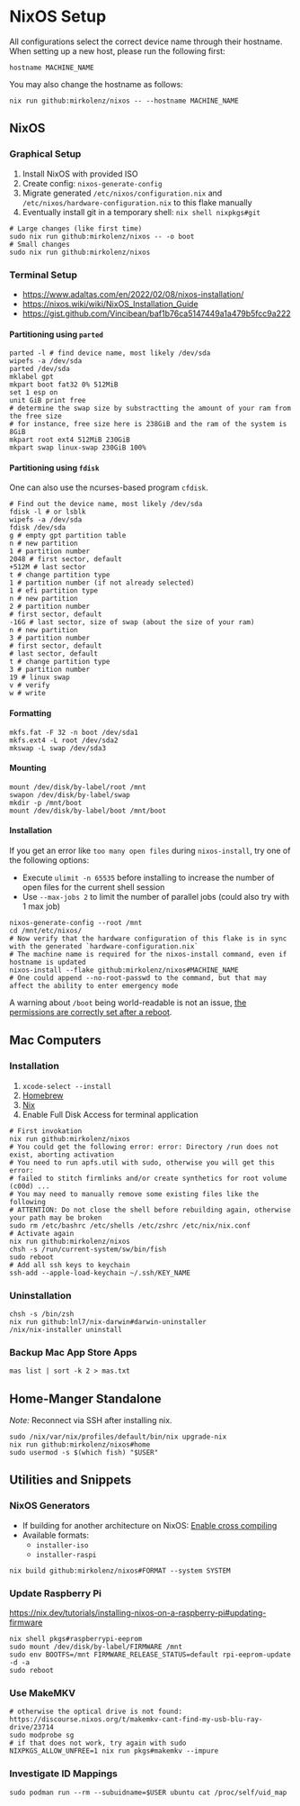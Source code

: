 # NixOS Setup

All configurations select the correct device name through their hostname.
When setting up a new host, please run the following first:

```shell
hostname MACHINE_NAME
```

You may also change the hostname as follows:

```shell
nix run github:mirkolenz/nixos -- --hostname MACHINE_NAME
```

## NixOS

### Graphical Setup

1. Install NixOS with provided ISO
2. Create config: `nixos-generate-config`
3. Migrate generated `/etc/nixos/configuration.nix` and `/etc/nixos/hardware-configuration.nix` to this flake manually
4. Eventually install git in a temporary shell: `nix shell nixpkgs#git`

```shell
# Large changes (like first time)
sudo nix run github:mirkolenz/nixos -- -o boot
# Small changes
sudo nix run github:mirkolenz/nixos
```

### Terminal Setup

- https://www.adaltas.com/en/2022/02/08/nixos-installation/
- https://nixos.wiki/wiki/NixOS_Installation_Guide
- https://gist.github.com/Vincibean/baf1b76ca5147449a1a479b5fcc9a222

#### Partitioning using `parted`

```shell
parted -l # find device name, most likely /dev/sda
wipefs -a /dev/sda
parted /dev/sda
mklabel gpt
mkpart boot fat32 0% 512MiB
set 1 esp on
unit GiB print free
# determine the swap size by substractting the amount of your ram from the free size
# for instance, free size here is 238GiB and the ram of the system is 8GiB
mkpart root ext4 512MiB 230GiB
mkpart swap linux-swap 230GiB 100%
```

#### Partitioning using `fdisk`

One can also use the ncurses-based program `cfdisk`.

```shell
# Find out the device name, most likely /dev/sda
fdisk -l # or lsblk
wipefs -a /dev/sda
fdisk /dev/sda
g # empty gpt partition table
n # new partition
1 # partition number
2048 # first sector, default
+512M # last sector
t # change partition type
1 # partition number (if not already selected)
1 # efi partition type
n # new partition
2 # partition number
# first sector, default
-16G # last sector, size of swap (about the size of your ram)
n # new partition
3 # partition number
# first sector, default
# last sector, default
t # change partition type
3 # partition number
19 # linux swap
v # verify
w # write
```

#### Formatting

```shell
mkfs.fat -F 32 -n boot /dev/sda1
mkfs.ext4 -L root /dev/sda2
mkswap -L swap /dev/sda3
```

#### Mounting

```shell
mount /dev/disk/by-label/root /mnt
swapon /dev/disk/by-label/swap
mkdir -p /mnt/boot
mount /dev/disk/by-label/boot /mnt/boot
```

#### Installation

If you get an error like `too many open files` during `nixos-install`, try one of the following options:

- Execute `ulimit -n 65535` before installing to increase the number of open files for the current shell session
- Use `--max-jobs 2` to limit the number of parallel jobs (could also try with 1 max job)

```shell
nixos-generate-config --root /mnt
cd /mnt/etc/nixos/
# Now verify that the hardware configuration of this flake is in sync with the generated `hardware-configuration.nix`
# The machine name is required for the nixos-install command, even if hostname is updated
nixos-install --flake github:mirkolenz/nixos#MACHINE_NAME
# One could append --no-root-passwd to the command, but that may affect the ability to enter emergency mode
```

A warning about `/boot` being world-readable is not an issue, [the permissions are correctly set after a reboot](https://discourse.nixos.org/t/nixos-install-with-custom-flake-results-in-boot-being-world-accessible/34555).

## Mac Computers

### Installation

1. `xcode-select --install`
2. [Homebrew](https://brew.sh)
3. [Nix](https://github.com/DeterminateSystems/nix-installer)
4. Enable Full Disk Access for terminal application

```shell
# First invokation
nix run github:mirkolenz/nixos
# You could get the following error: error: Directory /run does not exist, aborting activation
# You need to run apfs.util with sudo, otherwise you will get this error:
# failed to stitch firmlinks and/or create synthetics for root volume (c00d) ...
# You may need to manually remove some existing files like the following
# ATTENTION: Do not close the shell before rebuilding again, otherwise your path may be broken
sudo rm /etc/bashrc /etc/shells /etc/zshrc /etc/nix/nix.conf
# Activate again
nix run github:mirkolenz/nixos
chsh -s /run/current-system/sw/bin/fish
sudo reboot
# Add all ssh keys to keychain
ssh-add --apple-load-keychain ~/.ssh/KEY_NAME
```

### Uninstallation

```shell
chsh -s /bin/zsh
nix run github:lnl7/nix-darwin#darwin-uninstaller
/nix/nix-installer uninstall
```

### Backup Mac App Store Apps

```shell
mas list | sort -k 2 > mas.txt
```

## Home-Manger Standalone

_Note:_ Reconnect via SSH after installing nix.

```shell
sudo /nix/var/nix/profiles/default/bin/nix upgrade-nix
nix run github:mirkolenz/nixos#home
sudo usermod -s $(which fish) "$USER"
```

## Utilities and Snippets

### NixOS Generators

- If building for another architecture on NixOS: [Enable cross compiling](https://github.com/nix-community/nixos-generators#cross-compiling)
- Available formats:
  - `installer-iso`
  - `installer-raspi`

```shell
nix build github:mirkolenz/nixos#FORMAT --system SYSTEM
```

### Update Raspberry Pi

https://nix.dev/tutorials/installing-nixos-on-a-raspberry-pi#updating-firmware

```shell
nix shell pkgs#raspberrypi-eeprom
sudo mount /dev/disk/by-label/FIRMWARE /mnt
sudo env BOOTFS=/mnt FIRMWARE_RELEASE_STATUS=default rpi-eeprom-update -d -a
sudo reboot
```

### Use MakeMKV

```shell
# otherwise the optical drive is not found: https://discourse.nixos.org/t/makemkv-cant-find-my-usb-blu-ray-drive/23714
sudo modprobe sg
# if that does not work, try again with sudo
NIXPKGS_ALLOW_UNFREE=1 nix run pkgs#makemkv --impure
```

### Investigate ID Mappings

```shell
sudo podman run --rm --subuidname=$USER ubuntu cat /proc/self/uid_map
```
